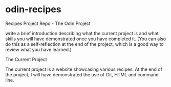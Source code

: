 # odin-recipes
Recipes Project Repo - The Odin Project

write a brief introduction describing what the current project is and what skills you will have demonstrated once you have completed it. (You can also do this as a self-reflection at the end of the project, which is a good way to review what you have learned.)


The Current Project

The current project is a website showcasing various recipes.  At the end of the project, I will have demonstrated the use of Git, HTML and command line.